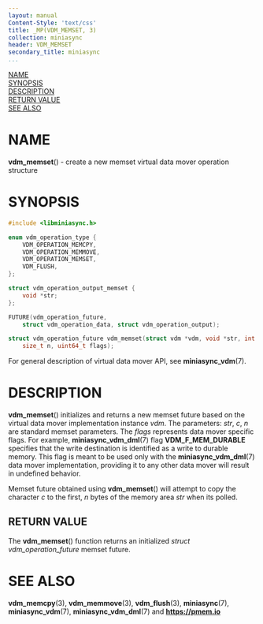 ```yaml
---
layout: manual
Content-Style: 'text/css'
title: _MP(VDM_MEMSET, 3)
collection: miniasync
header: VDM_MEMSET
secondary_title: miniasync
...
```


[comment]: <> (SPDX-License-Identifier: BSD-3-Clause)
[comment]: <> (Copyright 2022, Intel Corporation)

[comment]: <> (vdm_memset.3 -- man page for miniasync vdm_memset operation)

[NAME](#name)<br />
[SYNOPSIS](#synopsis)<br />
[DESCRIPTION](#description)<br />
[RETURN VALUE](#return-value)<br />
[SEE ALSO](#see-also)<br />

# NAME #

**vdm_memset**() - create a new memset virtual data mover operation structure

# SYNOPSIS #

```c
#include <libminiasync.h>

enum vdm_operation_type {
	VDM_OPERATION_MEMCPY,
	VDM_OPERATION_MEMMOVE,
	VDM_OPERATION_MEMSET,
	VDM_FLUSH,
};

struct vdm_operation_output_memset {
	void *str;
};

FUTURE(vdm_operation_future,
	struct vdm_operation_data, struct vdm_operation_output);

struct vdm_operation_future vdm_memset(struct vdm *vdm, void *str, int c,
	size_t n, uint64_t flags);
```

For general description of virtual data mover API, see **miniasync_vdm**(7).

# DESCRIPTION #

**vdm_memset**() initializes and returns a new memset future based on the virtual data mover
implementation instance *vdm*. The parameters: *str*, *c*, *n* are standard memset parameters.
The *flags* represents data mover specific flags. For example, **miniasync_vdm_dml**(7) flag
**VDM_F_MEM_DURABLE** specifies that the write destination is identified as a write to
durable memory. This flag is meant to be used only with the **miniasync_vdm_dml**(7) data mover
implementation, providing it to any other data mover will result in undefined behavior.

Memset future obtained using **vdm_memset**() will attempt to copy the character *c* to the
first, *n* bytes of the memory area *str* when its polled.

## RETURN VALUE ##

The **vdm_memset**() function returns an initialized *struct vdm_operation_future* memset future.

# SEE ALSO #

**vdm_memcpy**(3), **vdm_memmove**(3), **vdm_flush**(3), **miniasync**(7), **miniasync_vdm**(7),
**miniasync_vdm_dml**(7) and **<https://pmem.io>**
